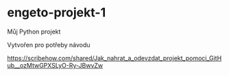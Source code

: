 # engeto-projekt-1
Můj Python projekt

Vytvořen pro potřeby návodu

https://scribehow.com/shared/Jak_nahrat_a_odevzdat_projekt_pomoci_GitHub__ozMtwGPXSLyO-Ry-JBwvZw
